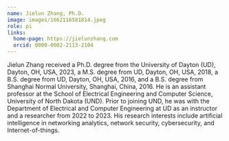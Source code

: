 ```yaml
---
name: Jielun Zhang, Ph.D.
image: images/1662116581814.jpeg
role: pi
links:
  home-page: https://jielunzhang.com
  orcid: 0000-0002-2113-2104
---
```


Jielun Zhang received a Ph.D. degree from the University of Dayton (UD), Dayton, OH, USA, 2023, a M.S. degree from UD, Dayton, OH, USA, 2018, a B.S. degree from UD, Dayton, OH, USA, 2016, and a B.S. degree from Shanghai Normal University, Shanghai, China, 2016. He is an assistant professor at the School of Electrical Engineering and Computer Science, University of North Dakota (UND). Prior to joining UND, he was with the Department of Electrical and Computer Engineering at UD as an instructor and a researcher from 2022 to 2023. His research interests include artificial intelligence in networking analytics, network security, cybersecurity, and Internet-of-things.
